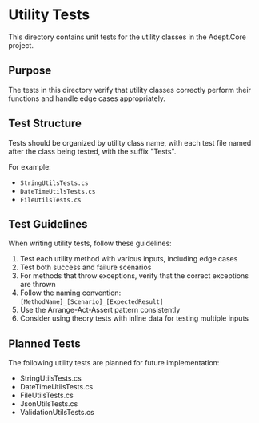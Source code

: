 # Utility Tests

This directory contains unit tests for the utility classes in the Adept.Core project.

## Purpose

The tests in this directory verify that utility classes correctly perform their functions and handle edge cases appropriately.

## Test Structure

Tests should be organized by utility class name, with each test file named after the class being tested, with the suffix "Tests".

For example:
- `StringUtilsTests.cs`
- `DateTimeUtilsTests.cs`
- `FileUtilsTests.cs`

## Test Guidelines

When writing utility tests, follow these guidelines:

1. Test each utility method with various inputs, including edge cases
2. Test both success and failure scenarios
3. For methods that throw exceptions, verify that the correct exceptions are thrown
4. Follow the naming convention: `[MethodName]_[Scenario]_[ExpectedResult]`
5. Use the Arrange-Act-Assert pattern consistently
6. Consider using theory tests with inline data for testing multiple inputs

## Planned Tests

The following utility tests are planned for future implementation:

- StringUtilsTests.cs
- DateTimeUtilsTests.cs
- FileUtilsTests.cs
- JsonUtilsTests.cs
- ValidationUtilsTests.cs

